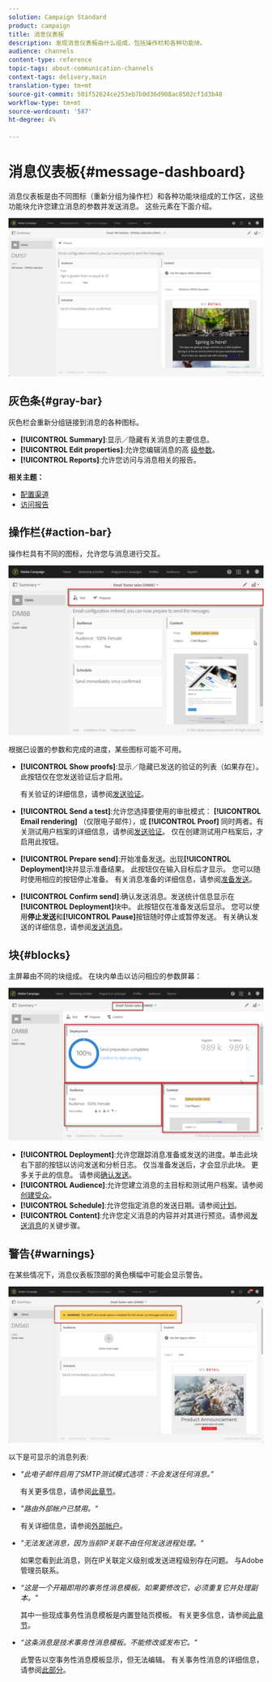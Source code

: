 ```yaml
---
solution: Campaign Standard
product: campaign
title: 消息仪表板
description: 发现消息仪表板由什么组成，包括操作栏和各种功能块。
audience: channels
content-type: reference
topic-tags: about-communication-channels
context-tags: delivery,main
translation-type: tm+mt
source-git-commit: 501f52624ce253eb7b0d36d908ac8502cf1d3b48
workflow-type: tm+mt
source-wordcount: '587'
ht-degree: 4%

---
```



# 消息仪表板{#message-dashboard}

消息仪表板是由不同图标（重新分组为操作栏）和各种功能块组成的工作区，这些功能块允许您建立消息的参数并发送消息。 这些元素在下面介绍。

![](assets/delivery_dashboard_2.png)

## 灰色条{#gray-bar}

灰色栏会重新分组链接到消息的各种图标。

* **[!UICONTROL Summary]**:显示／隐藏有关消息的主要信息。
* **[!UICONTROL Edit properties]**:允许您编辑消息的高 [级参数](../../administration/using/configuring-email-channel.md#list-of-email-properties)。
* **[!UICONTROL Reports]**:允许您访问与消息相关的报告。

**相关主题：**

* [配置渠道](../../administration/using/about-channel-configuration.md)
* [访问报告](../../reporting/using/about-dynamic-reports.md)

## 操作栏{#action-bar}

操作栏具有不同的图标，允许您与消息进行交互。

![](assets/delivery_dashboard_4.png)

根据已设置的参数和完成的进度，某些图标可能不可用。

* **[!UICONTROL Show proofs]**:显示／隐藏已发送的验证的列表（如果存在）。此按钮仅在您发送验证后才启用。

   有关验证的详细信息，请参阅[发送验证](../../sending/using/sending-proofs.md)。

* **[!UICONTROL Send a test]**:允许您选择要使用的审批模式： **[!UICONTROL Email rendering]** （仅限电子邮件），或 **[!UICONTROL Proof]** 同时两者。有关测试用户档案的详细信息，请参阅[发送验证](../../sending/using/sending-proofs.md)。 仅在创建测试用户档案后，才启用此按钮。

* **[!UICONTROL Prepare send]**:开始准备发送。出现&#x200B;**[!UICONTROL Deployment]**&#x200B;块并显示准备结果。 此按钮仅在输入目标后才显示。 您可以随时使用相应的按钮停止准备。 有关消息准备的详细信息，请参阅[准备发送](../../sending/using/preparing-the-send.md)。

* **[!UICONTROL Confirm send]**:确认发送消息。发送统计信息显示在&#x200B;**[!UICONTROL Deployment]**&#x200B;块中。 此按钮仅在准备发送后显示。 您可以使用&#x200B;**停止发送**&#x200B;和&#x200B;**[!UICONTROL Pause]**&#x200B;按钮随时停止或暂停发送。 有关确认发送的详细信息，请参阅[发送消息](../../sending/using/confirming-the-send.md)。

## 块{#blocks}

主屏幕由不同的块组成。 在块内单击以访问相应的参数屏幕：

![](assets/delivery_dashboard_3.png)

* **[!UICONTROL Deployment]**:允许您跟踪消息准备或发送的进度。单击此块右下部的按钮以访问发送和分析日志。 仅当准备发送后，才会显示此块。 更多关于此的信息。 请参阅[确认发送](../../sending/using/confirming-the-send.md)。
* **[!UICONTROL Audience]**:允许您建立消息的主目标和测试用户档案。请参阅[创建受众](../../audiences/using/creating-audiences.md)。
* **[!UICONTROL Schedule]**:允许您指定消息的发送日期。请参阅[计划](../../sending/using/about-scheduling-messages.md)。
* **[!UICONTROL Content]**:允许您定义消息的内容并对其进行预览。请参阅[发送消息](../../channels/using/key-steps-to-send-a-message.md)的关键步骤。

## 警告{#warnings}

在某些情况下，消息仪表板顶部的黄色横幅中可能会显示警告。

![](assets/delivery_dashboard_warnings.png)

以下是可显示的消息列表:

* *&quot;此电子邮件启用了SMTP测试模式选项：不会发送任何消息。”*

   有关更多信息，请参阅[此章节](../../administration/using/configuring-email-channel.md#smtp-test-mode)。

* *&quot;路由外部帐户已禁用。&quot;*

   有关详细信息，请参阅[外部帐户](../../administration/using/external-accounts.md)。

* *&quot;无法发送消息，因为当前IP关联不由任何发送进程处理。&quot;*

   如果您看到此消息，则在IP关联定义级别或发送进程级别存在问题。 与Adobe管理员联系。

* *“这是一个开箱即用的事务性消息模板。如果要修改它，必须重复它并处理副本。&quot;*

   其中一些现成事务性消息模板是内置登陆页模板。 有关更多信息，请参阅[此章节](../../channels/using/landing-page-templates.md)。

* *“这条消息是技术事务性消息模板。不能修改或发布它。&quot;*

   此警告以空事务性消息模板显示，但无法编辑。 有关事务性消息的详细信息，请参阅[此部分](../../channels/using/getting-started-with-transactional-msg.md)。

